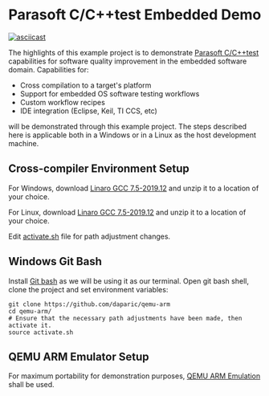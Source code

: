 # Parasoft C/C++test Embedded Demo 

[![asciicast](https://asciinema.org/a/FlmbZrEgB2sNjWbHGRdjY92Pt.svg)](https://asciinema.org/a/FlmbZrEgB2sNjWbHGRdjY92Pt)

The highlights of this example project is to demonstrate [Parasoft C/C++test](https://docs.parasoft.com/display/CPPTESTPROEC20231) capabilities for software quality improvement in the embedded software domain. Capabilities for:

- Cross compilation to a target's platform
- Support for embedded OS software testing workflows
- Custom workflow recipes 
- IDE integration (Eclipse, Keil, TI CCS, etc)

will be demonstrated through this example project.  The steps described here is applicable both in a Windows or in a Linux as the host development machine. 

## Cross-compiler Environment Setup

For Windows, download [Linaro GCC 7.5-2019.12](https://releases.linaro.org/components/toolchain/binaries/latest-7/aarch64-linux-gnu/gcc-linaro-7.5.0-2019.12-i686-mingw32_aarch64-linux-gnu.tar.xz) and unzip it to a location of your choice.

For Linux, download [Linaro GCC 7.5-2019.12](https://releases.linaro.org/components/toolchain/binaries/latest-7/aarch64-linux-gnu/gcc-linaro-7.5.0-2019.12-x86_64_aarch64-linux-gnu.tar.xz) and unzip it to a location of your choice.

Edit [activate.sh](https://github.com/daparic/qemu-arm/blob/main/activate.sh) file for path adjustment changes.

## Windows Git Bash

Install [Git bash](https://github.com/git-for-windows/git/releases/download/v2.43.0.windows.1/Git-2.43.0-64-bit.exe) as we will be using it as our terminal. Open git bash shell, clone the project and set environment variables:

```
git clone https://github.com/daparic/qemu-arm
cd qemu-arm/
# Ensure that the necessary path adjustments have been made, then activate it.
source activate.sh
```

## QEMU ARM Emulator Setup

For maximum portability for demonstration purposes, [QEMU ARM Emulation](https://github.com/daparic/qemu-arm/tree/main/qemu) shall be used. 
